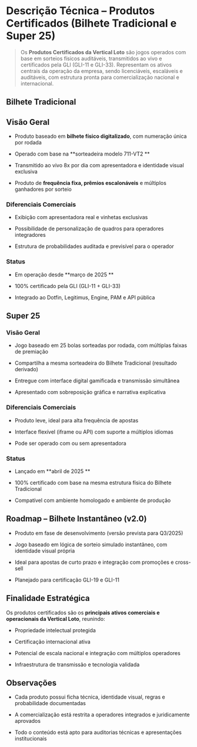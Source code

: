 # **Descrição Técnica – Produtos Certificados (Bilhete Tradicional e Super 25)**

> Os **Produtos Certificados da Vertical Loto** são jogos operados com base em sorteios físicos auditáveis, transmitidos ao vivo e certificados pela GLI (GLI-11 e GLI-33). Representam os ativos centrais da operação da empresa, sendo licenciáveis, escaláveis e auditáveis, com estrutura pronta para comercialização nacional e internacional.

## **Bilhete Tradicional**

## **Visão Geral**

- Produto baseado em **bilhete físico digitalizado**, com numeração única por rodada

- Operado com base na **sorteadeira modelo 711-VT2  **

- Transmitido ao vivo 8x por dia com apresentadora e identidade visual exclusiva

- Produto de **frequência fixa, prêmios escalonáveis** e múltiplos ganhadores por sorteio

### **Diferenciais Comerciais**

- Exibição com apresentadora real e vinhetas exclusivas

- Possibilidade de personalização de quadros para operadores integradores

- Estrutura de probabilidades auditada e previsível para o operador

### **Status**

- Em operação desde **março de 2025  **

- 100% certificado pela GLI (GLI-11 + GLI-33)

- Integrado ao Dotfin, Legitimus, Engine, PAM e API pública

## **Super 25**

### **Visão Geral**

- Jogo baseado em 25 bolas sorteadas por rodada, com múltiplas faixas de premiação

- Compartilha a mesma sorteadeira do Bilhete Tradicional (resultado derivado)

- Entregue com interface digital gamificada e transmissão simultânea

- Apresentado com sobreposição gráfica e narrativa explicativa

### **Diferenciais Comerciais**

- Produto leve, ideal para alta frequência de apostas

- Interface flexível (iframe ou API) com suporte a múltiplos idiomas

- Pode ser operado com ou sem apresentadora

### **Status**

- Lançado em **abril de 2025  **

- 100% certificado com base na mesma estrutura física do Bilhete Tradicional

- Compatível com ambiente homologado e ambiente de produção

## **Roadmap – Bilhete Instantâneo (v2.0)**

- Produto em fase de desenvolvimento (versão prevista para Q3/2025)

- Jogo baseado em lógica de sorteio simulado instantâneo, com identidade visual própria

- Ideal para apostas de curto prazo e integração com promoções e cross-sell

- Planejado para certificação GLI-19 e GLI-11

## **Finalidade Estratégica**

Os produtos certificados são os **principais ativos comerciais e operacionais da Vertical Loto**, reunindo:

- Propriedade intelectual protegida

- Certificação internacional ativa

- Potencial de escala nacional e integração com múltiplos operadores

- Infraestrutura de transmissão e tecnologia validada

## **Observações**

- Cada produto possui ficha técnica, identidade visual, regras e probabilidade documentadas

- A comercialização está restrita a operadores integrados e juridicamente aprovados

- Todo o conteúdo está apto para auditorias técnicas e apresentações institucionais
